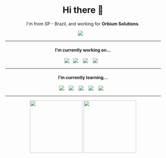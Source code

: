 <h1 align='center'> Hi there 👋</h1>

<p align='center'>
  I'm from SP - Brazil, and working for <b>Orbium Solutions</b>.
</p>

<p align='center'>
  <a href="https://www.linkedin.com/in/sahev/"><img src="https://img.shields.io/badge/linkedin-%230077B5.svg?&style=for-the-badge&logo=linkedin&logoColor=white" /></a>&nbsp;&nbsp;&nbsp;&nbsp;
</p>

<hr>

<h4 align='center'>I’m currently working on...</h4>

<p align='center'>
  <img src="https://img.shields.io/badge/Selenium%20-%23F7DF1E.svg?&style=for-the-badge&logo=.net&logoColor=white" />&nbsp;&nbsp;
  <img src="https://img.shields.io/badge/csharp%20-%234d97ff.svg?&style=for-the-badge&logo=.net&logoColor=white" />&nbsp;&nbsp;&nbsp;
  <img src="https://img.shields.io/badge/mssql%20-%23000000.svg?&style=for-the-badge&logo=sql&logoColor=white" />&nbsp;&nbsp;&nbsp;
  <img src="https://img.shields.io/badge/crud apps%20-%23e34f26.svg?&style=for-the-badge&logo=crud&color=green&logoColor=white" />&nbsp;&nbsp;&nbsp;
  
</p>

<hr>

<h4 align='center'>I’m currently learning...</h4>

<p align='center'>
   <img src="https://img.shields.io/badge/Angular9%20-%23e34f26.svg?&style=for-the-badge&logo=angular&logoColor=white" />&nbsp;&nbsp;&nbsp; 
   <img src="https://img.shields.io/badge/VueJs%20-%23e34f26.svg?&style=for-the-badge&logo=vue.js&color=green&logoColor=white" />&nbsp;&nbsp;&nbsp;
   <img src="https://img.shields.io/badge/node.js%20-%23339933.svg?&style=for-the-badge&logo=node.js&logoColor=white" />&nbsp;&nbsp;&nbsp;
   <img src="https://img.shields.io/badge/nestjs%20-%23e34f26.svg?&style=for-the-badge&logo=nestjs&color=green&logoColor=white" />&nbsp;&nbsp;&nbsp;
   <img src="https://img.shields.io/badge/Docker%20-%234d97ff.svg?&style=for-the-badge&logo=Docker&logoColor=white" />&nbsp;&nbsp;&nbsp; 
</p>


<hr>

<p align="center">
    <img height="170" src="https://github-readme-stats.vercel.app/api?username=sahev&show_icons=true&title_color=9400D3&icon_color=79ff97&text_color=9f9f9f&bg_color=151515" />
    <img height="170" src="https://github-readme-stats.vercel.app/api/top-langs/?username=sahev&layout=compact&title_color=fff&text_color=fff&bg_color=151515" />
</p>
